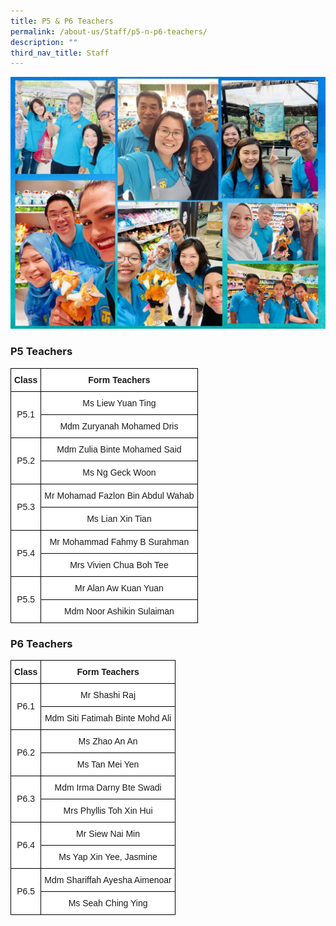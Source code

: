 ```yaml
---
title: P5 & P6 Teachers
permalink: /about-us/Staff/p5-n-p6-teachers/
description: ""
third_nav_title: Staff
---
```

![](/images/P5%20and%20P6%20vr%202.jpeg)

### P5 Teachers

<style type="text/css">
.tg  {border-collapse:collapse;border-spacing:0;margin:0px auto;}
.tg td{border-color:black;border-style:solid;border-width:1px;font-family:Arial, sans-serif;font-size:14px;
  overflow:hidden;padding:10px 5px;word-break:normal;}
.tg th{border-color:black;border-style:solid;border-width:1px;font-family:Arial, sans-serif;font-size:14px;
  font-weight:normal;overflow:hidden;padding:10px 5px;word-break:normal;}
.tg .tg-2g1l{background-color:#FFF;font-weight:bold;text-align:center;vertical-align:middle}
.tg .tg-f4yw{background-color:#FFF;text-align:center;vertical-align:middle}
</style>
<table class="tg">
<tbody>
  <tr>
    <td class="tg-2g1l">Class<br></td>
    <td class="tg-2g1l">Form Teachers<br></td>
  </tr>
  <tr>
    <td class="tg-f4yw" rowspan="2">P5.1<br></td>
    <td class="tg-f4yw">Ms Liew Yuan Ting</td>
  </tr>
  <tr>
    <td class="tg-f4yw">Mdm Zuryanah Mohamed Dris<br></td>
  </tr>
  <tr>
    <td class="tg-f4yw" rowspan="2">P5.2<br></td>
    <td class="tg-f4yw">Mdm Zulia Binte Mohamed Said<br></td>
  </tr>
  <tr>
    <td class="tg-f4yw">Ms Ng Geck Woon<br></td>
  </tr>
  <tr>
    <td class="tg-f4yw" rowspan="2">P5.3<br></td>
    <td class="tg-f4yw">Mr Mohamad Fazlon Bin Abdul Wahab<br></td>
  </tr>
  <tr>
    <td class="tg-f4yw">Ms Lian Xin Tian<br></td>
  </tr>
  <tr>
    <td class="tg-f4yw" rowspan="2">P5.4<br></td>
    <td class="tg-f4yw">Mr Mohammad Fahmy B Surahman<br></td>
  </tr>
  <tr>
    <td class="tg-f4yw">Mrs Vivien Chua Boh Tee<br></td>
  </tr>
  <tr>
    <td class="tg-f4yw" rowspan="2">P5.5<br></td>
    <td class="tg-f4yw">Mr Alan Aw Kuan Yuan<br></td>
  </tr>
  <tr>
    <td class="tg-f4yw">Mdm Noor Ashikin Sulaiman</td>
  </tr>
</tbody>
</table>

### P6 Teachers

<style type="text/css">
.tg  {border-collapse:collapse;border-spacing:0;margin:0px auto;}
.tg td{border-color:black;border-style:solid;border-width:1px;font-family:Arial, sans-serif;font-size:14px;
  overflow:hidden;padding:10px 5px;word-break:normal;}
.tg th{border-color:black;border-style:solid;border-width:1px;font-family:Arial, sans-serif;font-size:14px;
  font-weight:normal;overflow:hidden;padding:10px 5px;word-break:normal;}
.tg .tg-2g1l{background-color:#FFF;font-weight:bold;text-align:center;vertical-align:middle}
.tg .tg-f4yw{background-color:#FFF;text-align:center;vertical-align:middle}
</style>
<table class="tg">
<tbody>
  <tr>
    <td class="tg-2g1l">Class<br></td>
    <td class="tg-2g1l">Form Teachers<br></td>
  </tr>
  <tr>
    <td class="tg-f4yw" rowspan="2">P6.1<br></td>
    <td class="tg-f4yw">Mr Shashi Raj <br></td>
  </tr>
  <tr>
    <td class="tg-f4yw">Mdm Siti Fatimah Binte Mohd Ali<br></td>
  </tr>
  <tr>
    <td class="tg-f4yw" rowspan="2">P6.2<br></td>
    <td class="tg-f4yw">Ms Zhao An An<br></td>
  </tr>
  <tr>
    <td class="tg-f4yw">Ms Tan Mei Yen<br></td>
  </tr>
  <tr>
    <td class="tg-f4yw" rowspan="2">P6.3<br></td>
    <td class="tg-f4yw">Mdm Irma Darny Bte Swadi<br></td>
  </tr>
  <tr>
    <td class="tg-f4yw">Mrs Phyllis Toh Xin Hui<br></td>
  </tr>
  <tr>
    <td class="tg-f4yw" rowspan="2">P6.4<br></td>
    <td class="tg-f4yw">Mr Siew Nai Min<br></td>
  </tr>
  <tr>
    <td class="tg-f4yw">Ms Yap Xin Yee, Jasmine<br></td>
  </tr>
  <tr>
    <td class="tg-f4yw" rowspan="2">P6.5<br></td>
    <td class="tg-f4yw">Mdm Shariffah Ayesha Aimenoar<br></td>
  </tr>
  <tr>
    <td class="tg-f4yw">Ms Seah Ching Ying</td>
  </tr>
</tbody>
</table>